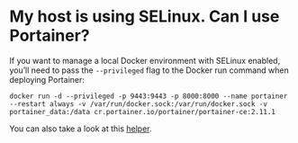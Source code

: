 # My host is using SELinux. Can I use Portainer?

If you want to manage a local Docker environment with SELinux enabled, you’ll need to pass the `--privileged` flag to the Docker run command when deploying Portainer:

```
docker run -d --privileged -p 9443:9443 -p 8000:8000 --name portainer --restart always -v /var/run/docker.sock:/var/run/docker.sock -v portainer_data:/data cr.portainer.io/portainer/portainer-ce:2.11.1
```

You can also take a look at this [helper](https://github.com/dpw/selinux-dockersock).
